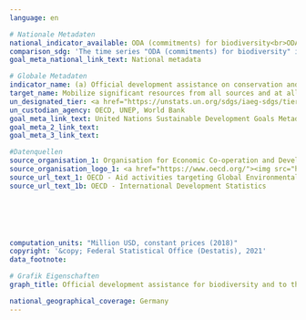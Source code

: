 ```yaml
---
language: en    

# Nationale Metadaten    
national_indicator_available: ODA (commitments) for biodiversity<br>ODA (gross disbursements) to the forestry sector    
comparison_sdg: 'The time series "ODA (commitments) for biodiversity" is compliant with the global metadata. The time series "ODA (commitments) for biodiversity" provides additional information.'    
goal_meta_national_link_text: National metadata    

# Globale Metadaten    
indicator_name: (a) Official development assistance on conservation and sustainable use of biodiversity; and (b) revenue generated and finance mobilized from biodiversity-relevant economic instruments    
target_name: Mobilize significant resources from all sources and at all levels to finance sustainable forest management and provide adequate incentives to developing countries to advance such management, including for conservation and reforestation    
un_designated_tier: <a href="https://unstats.un.org/sdgs/iaeg-sdgs/tier-classification/" title="Click here for more information on the UN tier classification.">Tier I</a>    
un_custodian_agency: OECD, UNEP, World Bank    
goal_meta_link_text: United Nations Sustainable Development Goals Metadata    
goal_meta_2_link_text:     
goal_meta_3_link_text:     

#Datenquellen
source_organisation_1: Organisation for Economic Co-operation and Development
source_organisation_logo_1: <a href="https://www.oecd.org/"><img src="https://g205sdgs.github.io/sdg-indicators/public/OrgImgEn/oecd.png" alt="Logo oecd" style="height:60px; width:148px" /></a>
source_url_text_1: OECD - Aid activities targeting Global Environmental Objectives
source_url_text_1b: OECD - International Development Statistics





    
computation_units: "Million USD, constant prices (2018)"    
copyright: '&copy; Federal Statistical Office (Destatis), 2021'    
data_footnote:     

# Grafik Eigenschaften    
graph_title: Official development assistance for biodiversity and to the forestry sector    

national_geographical_coverage: Germany    
---
```


<span></span>